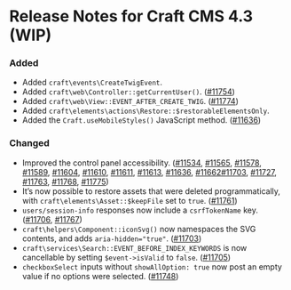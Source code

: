 # Release Notes for Craft CMS 4.3 (WIP)

### Added
- Added `craft\events\CreateTwigEvent`.
- Added `craft\web\Controller::getCurrentUser()`. ([#11754](https://github.com/craftcms/cms/pull/11754))
- Added `craft\web\View::EVENT_AFTER_CREATE_TWIG`. ([#11774](https://github.com/craftcms/cms/pull/11774))
- Added `craft\elements\actions\Restore::$restorableElementsOnly`.
- Added the `Craft.useMobileStyles()` JavaScript method. ([#11636](https://github.com/craftcms/cms/pull/11636))

### Changed
- Improved the control panel accessibility. ([#11534](https://github.com/craftcms/cms/pull/11534), [#11565](https://github.com/craftcms/cms/pull/11565), [#11578](https://github.com/craftcms/cms/pull/11578), [#11589](https://github.com/craftcms/cms/pull/11589), [#11604](https://github.com/craftcms/cms/pull/11604), [#11610](https://github.com/craftcms/cms/pull/11610), [#11611](https://github.com/craftcms/cms/pull/11611), [#11613](https://github.com/craftcms/cms/pull/11613), [#11636](https://github.com/craftcms/cms/pull/11636), [#11662](https://github.com/craftcms/cms/pull/11662)[#11703](https://github.com/craftcms/cms/pull/11703), [#11727](https://github.com/craftcms/cms/pull/11727), [#11763](https://github.com/craftcms/cms/pull/11763), [#11768](https://github.com/craftcms/cms/pull/11768), [#11775](https://github.com/craftcms/cms/pull/11775))
- It’s now possible to restore assets that were deleted programmatically, with `craft\elements\Asset::$keepFile` set to `true`. ([#11761](https://github.com/craftcms/cms/issues/11761))
- `users/session-info` responses now include a `csrfTokenName` key. ([#11706](https://github.com/craftcms/cms/pull/11706), [#11767](https://github.com/craftcms/cms/pull/11767))
- `craft\helpers\Component::iconSvg()` now namespaces the SVG contents, and adds `aria-hidden="true"`. ([#11703](https://github.com/craftcms/cms/pull/11703))
- `craft\services\Search::EVENT_BEFORE_INDEX_KEYWORDS` is now cancellable by setting `$event->isValid` to `false`. ([#11705](https://github.com/craftcms/cms/discussions/11705))
- `checkboxSelect` inputs without `showAllOption: true` now post an empty value if no options were selected. ([#11748](https://github.com/craftcms/cms/issues/11748))
